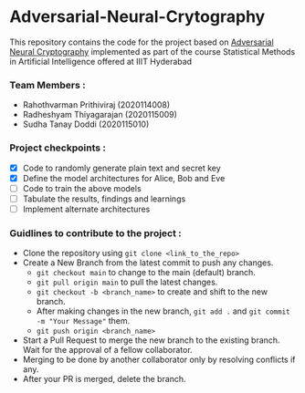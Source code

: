 # Adversarial-Neural-Crytography

This repository contains the code for the project based on <a href="https://arxiv.org/pdf/1610.06918.pdf">Adversarial Neural Cryptography</a> implemented as part of the course Statistical Methods in Artificial Intelligence offered at IIIT Hyderabad

### Team Members :
- Rahothvarman Prithiviraj (2020114008)
- Radheshyam Thiyagarajan (2020115009)
- Sudha Tanay Doddi (2020115010)

### Project checkpoints :
- [x] Code to randomly generate plain text and secret key
- [x] Define the model architectures for Alice, Bob and Eve
- [ ] Code to train the above models
- [ ] Tabulate the results, findings and learnings
- [ ] Implement alternate architectures

### Guidlines to contribute to the project : 
- Clone the repository using ```git clone <link_to_the_repo>```
- Create a New Branch from the latest commit to push any changes.
    - ```git checkout main``` to change to the main (default) branch.
    - ```git pull origin main``` to pull the latest changes.
    - ```git checkout -b <branch_name>``` to create and shift to the new branch.
    - After making changes in the new branch, ```git add .``` and ```git commit -m "Your Message"``` them.
    - ```git push origin <branch_name>```
- Start a Pull Request to merge the new branch to the existing branch. Wait for the approval of a fellow collaborator.
- Merging to be done by another collaborator only by resolving conflicts if any.
- After your PR is merged, delete the branch.
